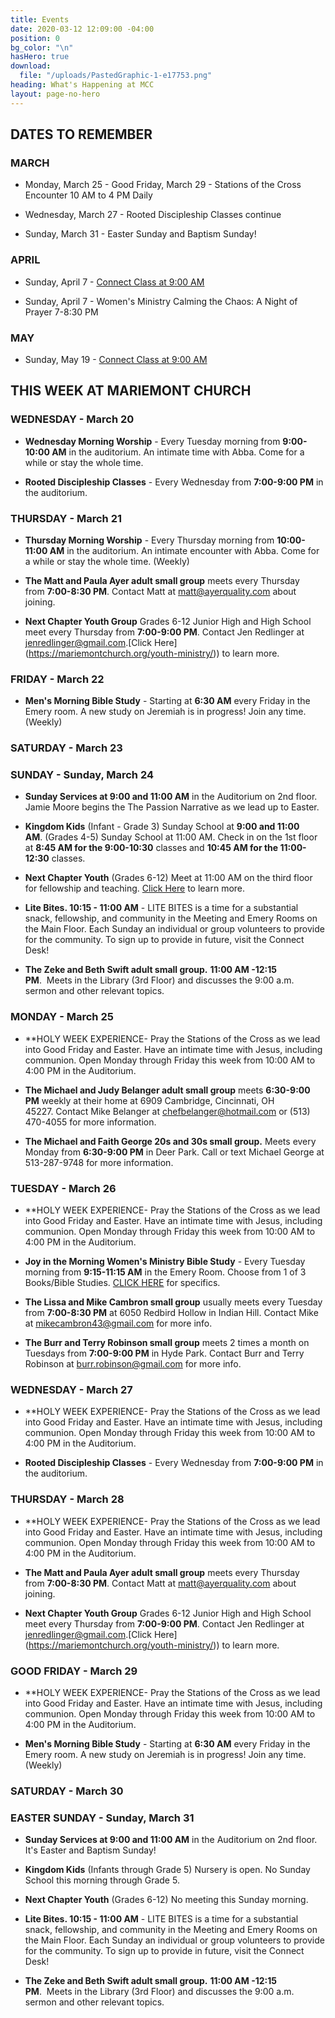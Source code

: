 ```yaml
---
title: Events
date: 2020-03-12 12:09:00 -04:00
position: 0
bg_color: "\n"
hasHero: true
download:
  file: "/uploads/PastedGraphic-1-e17753.png"
heading: What's Happening at MCC
layout: page-no-hero
---
```


## DATES TO REMEMBER




### MARCH

* Monday, March 25 - Good Friday, March 29 - Stations of the Cross Encounter 10 AM to 4 PM Daily

* Wednesday, March 27 - Rooted Discipleship Classes continue

* Sunday, March 31 - Easter Sunday and Baptism Sunday!


### APRIL

* Sunday, April 7 - [Connect Class at 9:00 AM](https://mariemontchurch.churchcenter.com/registrations/events/2230885)

* Sunday, April 7 - Women's Ministry Calming the Chaos: A Night of Prayer 7-8:30 PM


### MAY

* Sunday, May 19 - [Connect Class at 9:00 AM](https://mariemontchurch.churchcenter.com/registrations/events/2232023)


## THIS WEEK AT MARIEMONT CHURCH

### WEDNESDAY - March 20

* **Wednesday Morning Worship** - Every Tuesday morning from **9:00-10:00 AM** in the auditorium. An intimate time with Abba. Come for a while or stay the whole time. 


* **Rooted Discipleship Classes** - Every Wednesday from **7:00-9:00 PM** in the auditorium. 


### THURSDAY - March 21
* **Thursday Morning Worship** - Every Thursday morning from **10:00-11:00 AM** in the auditorium. An intimate encounter with Abba. Come for a while or stay the whole time. (Weekly)

* **The Matt and Paula Ayer adult small group** meets every Thursday from **7:00-8:30 PM**. Contact Matt at matt@ayerquality.com about joining.

* **Next Chapter Youth Group** Grades 6-12 Junior High and High School meet every Thursday from **7:00-9:00 PM**. Contact Jen Redlinger at jenredlinger@gmail.com.[Click Here] (https://mariemontchurch.org/youth-ministry/)) to learn more.

### FRIDAY - March 22
* **Men's Morning Bible Study** - Starting at **6:30 AM** every Friday in the Emery room. A new study on Jeremiah is in progress! Join any time.(Weekly)

### SATURDAY - March 23


### SUNDAY - Sunday, March 24

* **Sunday Services at 9:00 and 11:00 AM** in the Auditorium on 2nd floor. Jamie Moore begins the The Passion Narrative as we lead up to Easter.

* **Kingdom Kids** (Infant - Grade 3) Sunday School at **9:00 and 11:00 AM**. (Grades 4-5) Sunday School at 11:00 AM.
Check in on the 1st floor at **8:45 AM for the 9:00-10:30** classes and **10:45 AM for the 11:00-12:30** classes.

* **Next Chapter Youth** (Grades 6-12) Meet at 11:00 AM on the third floor for fellowship and teaching. [Click Here](https://mariemontchurch.org/youth-ministry/) to learn more.

* **Lite Bites. 10:15 - 11:00 AM** - LITE BITES is a time for a substantial snack, fellowship, and community in the Meeting and Emery Rooms on the Main Floor. Each Sunday an individual or group volunteers to provide for the community. To sign up to provide in future, visit the Connect Desk!

* **The Zeke and Beth Swift adult small group.** **11:00 AM -12:15 PM**.  Meets in the Library (3rd Floor) and discusses the 9:00 a.m. sermon and other relevant topics.


### MONDAY - March 25

* **HOLY WEEK EXPERIENCE- Pray the Stations of the Cross as we lead into Good Friday and Easter. Have an intimate time with Jesus, including communion. Open Monday through Friday this week from 10:00 AM to 4:00 PM in the Auditorium. 

* **The Michael and Judy Belanger adult small group** meets **6:30-9:00 PM** weekly at their home at 6909 Cambridge, Cincinnati, OH 45227. Contact Mike Belanger at chefbelanger@hotmail.com or (513) 470-4055 for more information. 

* **The Michael and Faith George 20s and 30s small group.** Meets every Monday from **6:30-9:00 PM** in Deer Park. Call or text Michael George at 513-287-9748 for more information.

### TUESDAY - March 26

* **HOLY WEEK EXPERIENCE- Pray the Stations of the Cross as we lead into Good Friday and Easter. Have an intimate time with Jesus, including communion. Open Monday through Friday this week from 10:00 AM to 4:00 PM in the Auditorium. 

* **Joy in the Morning Women's Ministry Bible Study** - Every Tuesday morning from **9:15-11:15 AM** in the Emery Room. Choose from 1 of 3 Books/Bible Studies. [CLICK HERE](https://mariemontchurch.org/womens-ministry/) for specifics.

* **The Lissa and Mike Cambron small group** usually meets every Tuesday from **7:00-8:30 PM** at 6050 Redbird Hollow in Indian Hill. Contact Mike at mikecambron43@gmail.com for more info.

* **The Burr and Terry Robinson small group** meets 2 times a month on Tuesdays from **7:00-9:00 PM** in Hyde Park. Contact Burr and Terry Robinson at burr.robinson@gmail.com for more info.

### WEDNESDAY - March 27

* **HOLY WEEK EXPERIENCE- Pray the Stations of the Cross as we lead into Good Friday and Easter. Have an intimate time with Jesus, including communion. Open Monday through Friday this week from 10:00 AM to 4:00 PM in the Auditorium. 

* **Rooted Discipleship Classes** - Every Wednesday from **7:00-9:00 PM** in the auditorium. 

### THURSDAY - March 28

* **HOLY WEEK EXPERIENCE- Pray the Stations of the Cross as we lead into Good Friday and Easter. Have an intimate time with Jesus, including communion. Open Monday through Friday this week from 10:00 AM to 4:00 PM in the Auditorium. 

* **The Matt and Paula Ayer adult small group** meets every Thursday from **7:00-8:30 PM**. Contact Matt at matt@ayerquality.com about joining.

* **Next Chapter Youth Group** Grades 6-12 Junior High and High School meet every Thursday from **7:00-9:00 PM**. Contact Jen Redlinger at jenredlinger@gmail.com.[Click Here] (https://mariemontchurch.org/youth-ministry/)) to learn more.

### GOOD FRIDAY - March 29

* **HOLY WEEK EXPERIENCE- Pray the Stations of the Cross as we lead into Good Friday and Easter. Have an intimate time with Jesus, including communion. Open Monday through Friday this week from 10:00 AM to 4:00 PM in the Auditorium. 

* **Men's Morning Bible Study** - Starting at **6:30 AM** every Friday in the Emery room. A new study on Jeremiah is in progress! Join any time. (Weekly)

### SATURDAY - March 30


### EASTER SUNDAY - Sunday, March 31

* **Sunday Services at 9:00 and 11:00 AM** in the Auditorium on 2nd floor. It's Easter and Baptism Sunday!

* **Kingdom Kids** (Infants through Grade 5) Nursery is open. No Sunday School this morning through Grade 5.

* **Next Chapter Youth** (Grades 6-12) No meeting this Sunday morning.

* **Lite Bites. 10:15 - 11:00 AM** - LITE BITES is a time for a substantial snack, fellowship, and community in the Meeting and Emery Rooms on the Main Floor. Each Sunday an individual or group volunteers to provide for the community. To sign up to provide in future, visit the Connect Desk!

* **The Zeke and Beth Swift adult small group.** **11:00 AM -12:15 PM**.  Meets in the Library (3rd Floor) and discusses the 9:00 a.m. sermon and other relevant topics.




